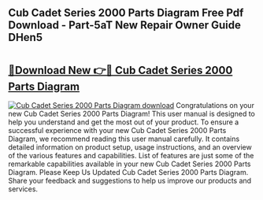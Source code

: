 ## Cub Cadet Series 2000 Parts Diagram Free Pdf Download - Part-5aT New Repair Owner Guide DHen5

# <h2><a href="http://dflexz.blite.top/?on=Cub+Cadet+Series+2000+Parts+Diagram">🔗Download New 👉🔴 Cub Cadet Series 2000 Parts Diagram</a></h2>

[![Cub Cadet Series 2000 Parts Diagram download](https://i.imgur.com/lujVjoI.png)](http://dflexz.blite.top/?on=Cub+Cadet+Series+2000+Parts+Diagram)
Congratulations on your new Cub Cadet Series 2000 Parts Diagram! This user manual is designed to help you understand and get the most out of your product. To ensure a successful experience with your new Cub Cadet Series 2000 Parts Diagram, we recommend reading this user manual carefully. It contains detailed information on product setup, usage instructions, and an overview of the various features and capabilities. List of features are just some of the remarkable capabilities available in your new Cub Cadet Series 2000 Parts Diagram. Please Keep Us Updated Cub Cadet Series 2000 Parts Diagram. Share your feedback and suggestions to help us improve our products and services.
